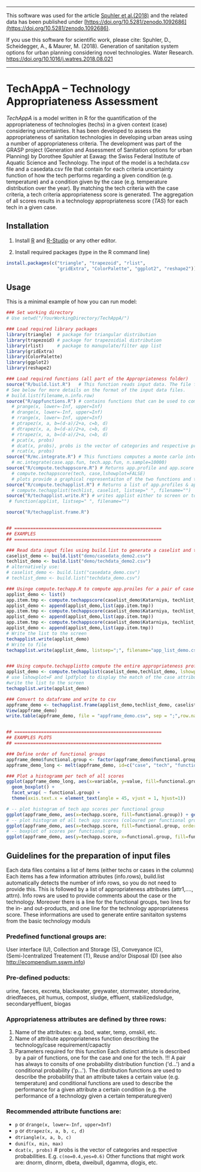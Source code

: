 ----------------------------------------------------------------------------
This software was used for the article [Spuhler et al.(2018)](https://doi.org/10.1016/j.watres.2018.08.021) and the related data has been published under [https://doi.org/10.5281/zenodo.1092686](https://doi.org/10.5281/zenodo.1092686).

If you use this software for scientific work, please cite:
Spuhler, D., Scheidegger, A., & Maurer, M. (2018). Generation of sanitation system options for urban planning considering novel technologies. Water Research. https://doi.org/10.1016/j.watres.2018.08.021

---------------------------------------------------------------------------


TechAppA – Technology Appropriateness Assessment
================================================

_TechAppA_ is a model written in R for the quantification of the appropriateness of technologies (techs) in a given context (case) considering uncertainties. It has been developed to assess the appropriateness of sanitation technologies in developing urban areas using a number of appropriateness criteria. The development was part of the GRASP project (Generation and Assessment of Sanitation options for urban Planning) by Dorothee Spuhler at Eawag: the Swiss Federal Institute of Aquatic Science and Technology.
The input of the model is a techdata.csv file and a casedata.csv file that contain for each criteria uncertainty function of how the tech performs regarding a given condition (e.g. temperature) and a condition given by the case (e.g. temperature distribution over the year). By matching the tech criteria with the case criteria, a tech criteria appropriateness score is generated. The aggregation of all scores results in a technology appropriateness score (_TAS_) for each tech in a given case.


## Installation

1. Install [R](https://cloud.r-project.org/) and [R-Studio](https://www.rstudio.com/products/RStudio/) or any other editor.

2. Install required packages (type in the R command line)
```R
install.packages(c("triangle", "trapezoid", "rlist",
                   "gridExtra", "ColorPalette", "ggplot2", "reshape2"))

```


## Usage

This is a minimal example of how you can run model:
```R
### Set working directory
# Use setwd("/YourWorkingDirectory/TechAppA/")

### Load required library packages
library(triangle)  # package for triangular distribution
library(trapezoid) # package for trapezoidial distribution
library(rlist)     # package to manupulate/filter app list
library(gridExtra)
library(ColorPalette)
library(ggplot2)
library(reshape2)

### Load required functions (all part of the Appropriateness folder)
source("R/build.list.R")   # This function reads input data. The file format is csv. The model requires one techdata.csv and one casedata.csv.
# See below for more details on the format of the input data files.
# build.list(filename,n.info.row)
source("R/appfunctions.R") # contains functions that can be used to compute attribute values
  # prange(x, lower=-Inf, upper=Inf)
  # drange(x, lower=-Inf, upper=Inf)
  # rrange(x, lower=-Inf, upper=Inf)
  # ptrapez(x, a, b=(d-a)/2+a, c=b, d)
  # dtrapez(x, a, b=(d-a)/2+a, c=b, d)
  # rtrapez(x, a, b=(d-a)/2+a, c=b, d)
  # pcat(x, probs)
  # dcat(x, probs), probs is the vector of categories and respective probabilities. E.g. c(no=0.4,yes=0.6) !NB. the sum of probs has to be =1
  # rcat(x, probs)
source("R/mc.integrate.R") # This functions computes a monte carlo integration of two continous functions
  # mc.integrate(case.app.fun, tech.app.fun, n.sample=10000)
source("R/compute.techappscore.R") # Returns app.profile and app.score (aggregated profile)
  # compute.techappscore(tech, case,lshowplot=FALSE)
  # plots provide a graphical representaiton of the two functions and the overall
source("R/compute.techapplist.R") # Returns a list of app.profiles & app.score for all the techs and caes of a techlist and caseplist
  # compute.techapplist(techlist, caselist, listsep=" ", filename="")
source("R/techapplist.write.R") # writes applist either to screen or to a file if listsep and filename are provided
 # function(applist, listsep=" ", filename="")

source("R/techapplist.frame.R")


## =======================================================
## EXAMPLES
## =======================================================

### Read data input files using build.list to generate a caselist and techlist
caselist_demo <- build.list("demo/casedata_demo2.csv")
techlist_demo <- build.list("demo/techdata_demo2.csv")
# alternatively use:
# caselist_demo <- build.list("casedata_demo.csv")
# techlist_demo <- build.list("techdata_demo.csv")

### Usinge compute.techapp.R to compute app.proiles for a pair of case and tech (caselist$case, techlist$tech)
applist_demo <- list()
app.item.tmp <- compute.techappscore(caselist_demo$Katarniya, techlist_demo$uddt,lshowplot = TRUE)
applist_demo <- append(applist_demo,list(app.item.tmp))
app.item.tmp <- compute.techappscore(caselist_demo$Katarniya, techlist_demo$dry.toilet,lshowplot = TRUE)
applist_demo <- append(applist_demo,list(app.item.tmp))
app.item.tmp <- compute.techappscore(caselist_demo$Katarniya, techlist_demo$application.compost,lshowplot = TRUE)
applist_demo <- append(applist_demo,list(app.item.tmp))
# Write the list to the screen
techapplist.write(applist_demo)
# Write to file
techapplist.write(applist_demo, listsep=";", filename="app_list_demo.csv") #giving a list separation charachter and a filename creates a csv file with the results


### Using compute.techapplistto compute the entire appropriateness profiles for a list of cases and a list of technologies
applist_demo <- compute.techapplist(caselist_demo,techlist_demo, lshowplot = F, lpdfplot = F)
# use lshowplot=F and lpdfplot to display the match of the case attribute function and the tech attribute functions
#write the list to the screen
techapplist.write(applist_demo)

### Convert to dataframe and write to csv
appframe_demo <- techapplist.frame(applist_demo,techlist_demo, caselist_demo)
View(appframe_demo)
write.table(appframe_demo, file = "appframe_demo.csv", sep = ";",row.names=F)


## =======================================================
## EXAMPLES PLOTS
## =======================================================

### Define order of functional groups
appframe_demo$functional.group <- factor(appframe_demo$functional.group, levels=c('U','Uadd','S','C','T','D'))
appframe_demo_long <- melt(appframe_demo, id=c("case", "tech", "functional.group"))

### Plot a histogramm per tech of all scores
ggplot(appframe_demo_long, aes(x=variable, y=value, fill=functional.group)) +
  geom_boxplot() +
  facet_wrap( ~ functional.group) +
  theme(axis.text.x = element_text(angle = 45, vjust = 1, hjust=1))

# -- plot histogram of tech app scores per functional group
ggplot(appframe_demo, aes(x=techapp.score, fill=functional.group)) + geom_histogram(show.legend=F) + facet_wrap( ~ functional.group)
# -- plot histogram of all tech app scores (coloured per functional group)
ggplot(appframe_demo, aes(x=techapp.score, fill=functional.group, order=functional.group)) + geom_histogram()
# -- boxplot of scores per functional group
ggplot(appframe_demo, aes(y=techapp.score, x=functional.group, fill=functional.group)) +  geom_boxplot()

```

## Guidelines for the preparation of input files


Each data files contains a list of items (either techs or cases in the columns)
Each items has a few information attributes (info.rows), build.list automatically detects the number of info rows, so you do not need to provide this.
This is followed by a list of appropriateness attributes (attr1,...., attrn).
Info rows are used to provide comments about the case or the technology. Moreover there is a line for the functional groups, two lines for the in- and out-products, and one line for the technology appropriateness score. These informations are used to generate entire sanitaiton systems from the basic technology moduls

### Predefined functional groups are:
User interface (U), Collection and Storage (S), Conveyance (C), (Semi-)centralized Treatement (T), Reuse and/or Disposal (D) (see also http://ecompendium.sswm.info)

### Pre-defined poducts:
urine, faeces, excreta, blackwater, greywater, stormwater, storedurine, driedfaeces, pit humus, compost, sludge, effluent, stabilizedsludge, secondaryeffluent, biogas

### Appropriateness attributes are defined by three rows:
1. Name of the attributes: e.g. bod, water, temp, omskil, etc.
2. Name of attribute appropriateness function describing the technology/case requirement/capactiy
3. Parameters required for this function
Each distinct attriute is described by a pair of functions, one for the case and one for the tech.
!!! A pair has always to consits of one probability distribution function ('d...') and a conditional probability ('p…').
The distribution functions are used to describe the probability that an attribute takes a certain value (e.g. temperature) and conditional functions are used to describe the performance for a given attribute a certain condition (e.g. the performance of a technology given a certain temperaturegiven)

### Recommended attribute functions are:
* `p` or `drange(x, lower=-Inf, upper=Inf)`
* `p` or `dtrapez(x, a, b, c, d)`
* `dtriangle(x, a, b, c)`
* `dunif(x, min, max)`
* `dcat(x, probs)`  # probs is the vector of categories and respective probabilities. E.g. `c(no=0.4,yes=0.6)`
Other functions that might work are: dnorm, dlnorm, dbeta, dweibull, dgamma, dlogis, etc.
